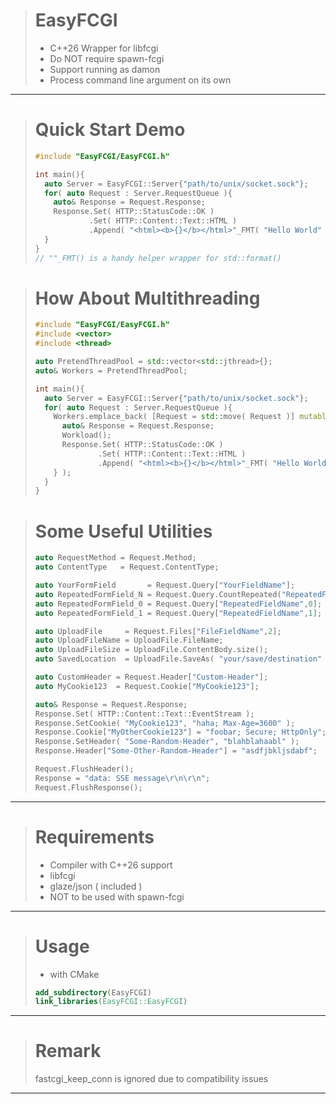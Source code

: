 > # EasyFCGI
> - C++26 Wrapper for libfcgi
> - Do NOT require spawn-fcgi
> - Support running as damon
> - Process command line argument on its own
---

> # Quick Start Demo
> ```c++
> #include "EasyFCGI/EasyFCGI.h"
> 
> int main(){
>   auto Server = EasyFCGI::Server{"path/to/unix/socket.sock"};
>   for( auto Request : Server.RequestQueue ){
>     auto& Response = Request.Response;
>     Response.Set( HTTP::StatusCode::OK )
>             .Set( HTTP::Content::Text::HTML )
>             .Append( "<html><b>{}</b></html>"_FMT( "Hello World" ) );
>   }
> }
> // ""_FMT() is a handy helper wrapper for std::format()
> ```

> # How About Multithreading
> ```c++
> #include "EasyFCGI/EasyFCGI.h"
> #include <vector>
> #include <thread>
> 
> auto PretendThreadPool = std::vector<std::jthread>{};
> auto& Workers = PretendThreadPool;
> 
> int main(){
>   auto Server = EasyFCGI::Server{"path/to/unix/socket.sock"};
>   for( auto Request : Server.RequestQueue ){
>     Workers.emplace_back( [Request = std::move( Request )] mutable {
>       auto& Response = Request.Response;
>       Workload();
>       Response.Set( HTTP::StatusCode::OK )
>               .Set( HTTP::Content::Text::HTML )
>               .Append( "<html><b>{}</b></html>"_FMT( "Hello World" ) );
>     } );
>   }
> }
> ```

> # Some Useful Utilities
> ```c++
> auto RequestMethod = Request.Method;
> auto ContentType   = Request.ContentType;
> 
> auto YourFormField       = Request.Query["YourFieldName"];
> auto RepeatedFormField_N = Request.Query.CountRepeated("RepeatedFieldName");
> auto RepeatedFormField_0 = Request.Query["RepeatedFieldName",0];
> auto RepeatedFormField_1 = Request.Query["RepeatedFieldName",1];
> 
> auto UploadFile     = Request.Files["FileFieldName",2];
> auto UploadFileName = UploadFile.FileName;
> auto UploadFileSize = UploadFile.ContentBody.size();
> auto SavedLocation  = UploadFile.SaveAs( "your/save/destination" );
>
> auto CustomHeader = Request.Header["Custom-Header"];
> auto MyCookie123  = Request.Cookie["MyCookie123"];
>
> auto& Response = Request.Response;
> Response.Set( HTTP::Content::Text::EventStream );
> Response.SetCookie( "MyCookie123", "haha; Max-Age=3600" );
> Response.Cookie["MyOtherCookie123"] = "foobar; Secure; HttpOnly";
> Response.SetHeader( "Some-Random-Header", "blahblahaabl" );
> Response.Header["Some-Other-Random-Header"] = "asdfjbkljsdabf";
>
> Request.FlushHeader();
> Response = "data: SSE message\r\n\r\n";
> Request.FlushResponse();
> ```
---

> # Requirements
> - Compiler with C++26 support
> - libfcgi
> - glaze/json ( included )
> - NOT to be used with spawn-fcgi
---

> # Usage
> - with CMake
> ```cmake
> add_subdirectory(EasyFCGI)
> link_libraries(EasyFCGI::EasyFCGI)
> ```
---

> # Remark
> fastcgi_keep_conn is ignored due to compatibility issues
---
